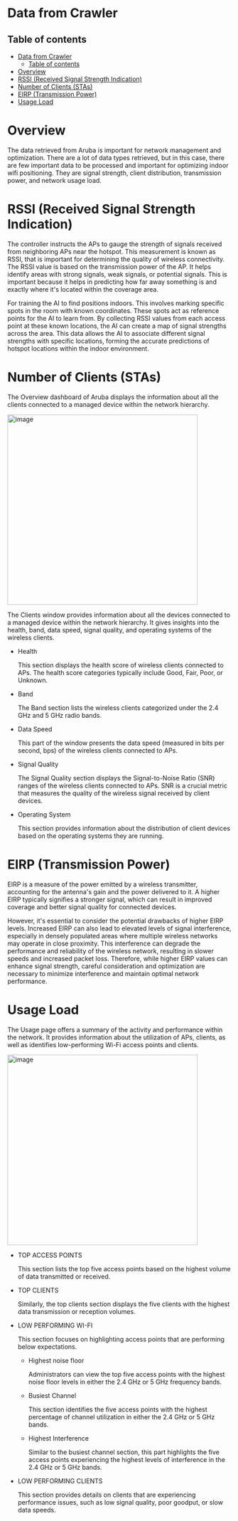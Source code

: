 # Data from Crawler

## Table of contents
- [Data from Crawler](#data-from-crawler)
  - [Table of contents](#table-of-contents)
- [Overview](#overview)
- [RSSI (Received Signal Strength Indication)](#rssi-received-signal-strength-indication)
- [Number of Clients (STAs)](#number-of-clients-stas)
- [EIRP (Transmission Power)](#eirp-transmission-power)
- [Usage Load](#usage-load)


# Overview
The data retrieved from Aruba is important for network management and optimization. There are a lot of data types retrieved, but in this case, there are few important data to be processed and important for optimizing indoor wifi positioning. They are signal strength, client distribution, transmission power, and network usage load.

# RSSI (Received Signal Strength Indication)
The controller instructs the APs to gauge the strength of signals received from neighboring APs near the hotspot. This measurement is known as RSSI, that is important for determining the quality of wireless connectivity. The RSSI value is based on the transmission power of the AP. It helps identify areas with strong signals, weak signals, or potential signals. This is important because it helps in predicting how far away something is and exactly where it's located within the coverage area.

For training the AI to find positions indoors. This involves marking specific spots in the room with known coordinates. These spots act as reference points for the AI to learn from. By collecting RSSI values from each access point at these known locations, the AI can create a map of signal strengths across the area. This data allows the AI to associate different signal strengths with specific locations, forming the accurate predictions of hotspot locations within the indoor environment.

# Number of Clients (STAs)
The Overview dashboard of Aruba displays the information about all the clients connected to a managed device within the network hierarchy.

<img width="428" alt="image" src="https://github.com/bmw-ece-ntust/internship/blob/2024-TEEP-11-Lauren/images/ClientsPage.png">

The Clients window provides information about all the devices connected to a managed device within the network hierarchy. It gives insights into the health, band, data speed, signal quality, and operating systems of the wireless clients.

- Health
  
  This section displays the health score of wireless clients connected to APs. The health score categories typically include Good, Fair, Poor, or Unknown. 

- Band
  
  The Band section lists the wireless clients categorized under the 2.4 GHz and 5 GHz radio bands. 

- Data Speed
  
  This part of the window presents the data speed (measured in bits per second, bps) of the wireless clients connected to APs. 

- Signal Quality
  
  The Signal Quality section displays the Signal-to-Noise Ratio (SNR) ranges of the wireless clients connected to APs. SNR is a crucial metric that measures the quality of the wireless signal received by client devices. 

- Operating System
  
  This section provides information about the distribution of client devices based on the operating systems they are running.

# EIRP (Transmission Power)
EIRP is a measure of the power emitted by a wireless transmitter, accounting for the antenna's gain and the power delivered to it. A higher EIRP typically signifies a stronger signal, which can result in improved coverage and better signal quality for connected devices. 

However, it's essential to consider the potential drawbacks of higher EIRP levels. Increased EIRP can also lead to elevated levels of signal interference, especially in densely populated areas where multiple wireless networks may operate in close proximity. This interference can degrade the performance and reliability of the wireless network, resulting in slower speeds and increased packet loss. Therefore, while higher EIRP values can enhance signal strength, careful consideration and optimization are necessary to minimize interference and maintain optimal network performance.

# Usage Load

The Usage page offers a summary of the activity and performance within the network. It provides information about the utilization of APs, clients, as well as identifies low-performing Wi-Fi access points and clients.

<img width="428" alt="image" src="https://github.com/bmw-ece-ntust/internship/blob/2024-TEEP-11-Lauren/images/UsagePage.png">

- TOP ACCESS POINTS
  
  This section lists the top five access points based on the highest volume of data transmitted or received.

- TOP CLIENTS
  
  Similarly, the top clients section displays the five clients with the highest data transmission or reception volumes.

- LOW PERFORMING WI-FI
  
  This section focuses on highlighting access points that are performing below expectations. 

  - Highest noise floor
    
    Administrators can view the top five access points with the highest noise floor levels in either the 2.4 GHz or 5 GHz frequency bands. 

  - Busiest Channel
    
    This section identifies the five access points with the highest percentage of channel utilization in either the 2.4 GHz or 5 GHz bands.

  - Highest Interference
    
    Similar to the busiest channel section, this part highlights the five access points experiencing the highest levels of interference in the 2.4 GHz or 5 GHz bands. 

- LOW PERFORMING CLIENTS
  
  This section provides details on clients that are experiencing performance issues, such as low signal quality, poor goodput, or slow data speeds.